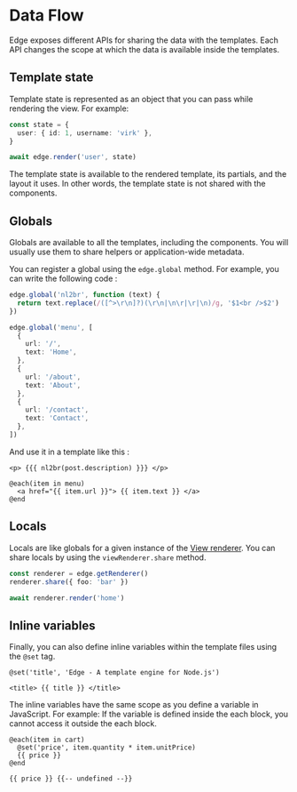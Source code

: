 # Data Flow

Edge exposes different APIs for sharing the data with the templates. Each API changes the scope at which the data is available inside the templates.

## Template state

Template state is represented as an object that you can pass while rendering the view. For example:

```ts
const state = {
  user: { id: 1, username: 'virk' },
}

await edge.render('user', state)
```

The template state is available to the rendered template, its partials, and the layout it uses. In other words, the template state is not shared with the components.

## Globals

Globals are available to all the templates, including the components. You will usually use them to share helpers or application-wide metadata.

You can register a global using the `edge.global` method. For example, you can write the following code :

```ts
edge.global('nl2br', function (text) {
  return text.replace(/([^>\r\n]?)(\r\n|\n\r|\r|\n)/g, '$1<br />$2')
})

edge.global('menu', [
  {
    url: '/',
    text: 'Home',
  },
  {
    url: '/about',
    text: 'About',
  },
  {
    url: '/contact',
    text: 'Contact',
  },
])
```

And use it in a template like this :

```edge
<p> {{{ nl2br(post.description) }}} </p>

@each(item in menu)
  <a href="{{ item.url }}"> {{ item.text }} </a>
@end
```

## Locals

Locals are like globals for a given instance of the [View renderer](./rendering.md#view-renderer-instances). You can share locals by using the `viewRenderer.share` method.

```ts
const renderer = edge.getRenderer()
renderer.share({ foo: 'bar' })

await renderer.render('home')
```

## Inline variables

Finally, you can also define inline variables within the template files using the `@set` tag.

```edge
@set('title', 'Edge - A template engine for Node.js')

<title> {{ title }} </title>
```

The inline variables have the same scope as you define a variable in JavaScript. For example: If the variable is defined inside the each block, you cannot access it outside the each block.

```edge
@each(item in cart)
  @set('price', item.quantity * item.unitPrice)
  {{ price }}
@end

{{ price }} {{-- undefined --}}
```
